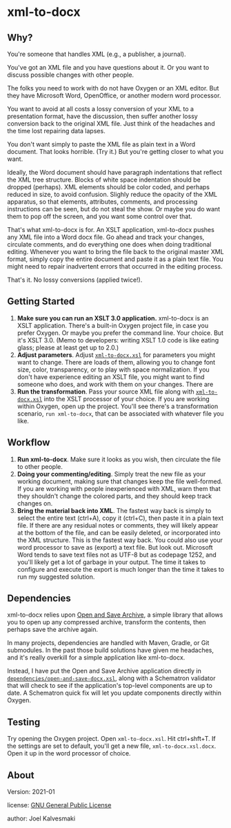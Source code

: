 # xml-to-docx

## Why?

You're someone that handles XML (e.g., a publisher, a journal). 

You've got an XML file and you have questions about it. Or you want to discuss possible changes with other people.

The folks you need to work with do not have Oxygen or an XML editor. But they have Microsoft Word, OpenOffice, or another modern word processor.

You want to avoid at all costs a lossy conversion of your XML to a presentation format, have the discussion, then suffer another lossy conversion back to the original XML file. Just think of the headaches and the time lost repairing data lapses.

You don't want simply to paste the XML file as plain text in a Word document. That looks horrible. (Try it.) But you're getting closer to what you want.

Ideally, the Word document should have paragraph indentations that reflect the XML tree structure. Blocks of white space indentation should be dropped (perhaps). XML elements should be color coded, and perhaps reduced in size, to avoid confusion. Slighly reduce the opacity of the XML apparatus, so that elements, attributes, comments, and processing instructions can be seen, but do not steal the show. Or maybe you do want them to pop off the screen, and you want some control over that. 

That's what xml-to-docx is for. An XSLT application, xml-to-docx pushes any XML file into a Word docx file. Go ahead and track your changes, circulate comments, and do everything one does when doing traditional editing. Whenever you want to bring the file back to the original master XML format, simply copy the entire document and paste it as a plain text file. You might need to repair inadvertent errors that occurred in the editing process.

That's it. No lossy conversions (applied twice!). 

## Getting Started
1. **Make sure you can run an XSLT 3.0 application.**  xml-to-docx is an XSLT application. There's a built-in Oxygen project file, in case you prefer Oxygen. Or maybe you prefer the command line. Your choice. But it's XSLT 3.0. (Memo to developers: writing XSLT 1.0 code is like eating glass; please at least get up to 2.0.)
1. **Adjust parameters**. Adjust [`xml-to-docx.xsl`](xml-to-docx.xsl) for parameters you might want to change. There are loads of them, allowing you to change font size, color, transparency, or to play with space normalization. If you don't have experience editing an XSLT file, you might want to find someone who does, and work with them on your changes. There are 
1. **Run the transformation**. Pass your source XML file along with [`xml-to-docx.xsl`](xml-to-docx.xsl) into the XSLT processor of your choice. If you are working within Oxygen, open up the project. You'll see there's a transformation scenario, `run xml-to-docx`, that can be associated with whatever file you like.

## Workflow

1. **Run xml-to-docx**. Make sure it looks as you wish, then circulate the file to other people. 
1. **Doing your commenting/editing**. Simply treat the new file as your working document, making sure that changes keep the file well-formed. If you are working with people inexperienced with XML, warn them that they shouldn't change the colored parts, and they should keep track changes on.
1. **Bring the material back into XML**. The fastest way back is simply to select the entire text (ctrl+A), copy it (ctrl+C), then paste it in a plain text file. If there are any residual notes or comments, they will likely appear at the bottom of the file, and can be easily deleted, or incorporated into the XML structure. This is the fastest way back. You could also use your word processor to save as (export) a text file. But look out. Microsoft Word tends to save text files not as UTF-8 but as codepage 1252, and you'll likely get a lot of garbage in your output. The time it takes to configure and execute the export is much longer than the time it takes to run my suggested solution.

## Dependencies

xml-to-docx relies upon [Open and Save Archive](https://github.com/Arithmeticus/xslt-for-docx/), a simple library that allows you to open up any compressed archive, transform the contents, then perhaps save the archive again.  

In many projects, dependencies are handled with Maven, Gradle, or Git submodules. In the past those build solutions have given me headaches, and it's really overkill for a simple application like xml-to-docx. 

Instead, I have put the Open and Save Archive application directly in [`dependencies/open-and-save-docx.xsl`](dependencies/open-and-save-docx.xsl), along with a Schematron validator that will check to see if the application's top-level components are up to date. A Schematron quick fix will let you update components directly within Oxygen.

## Testing

Try opening the Oxygen project. Open `xml-to-docx.xsl`. Hit ctrl+shft+T. If the settings are set to default, you'll get a new file, `xml-to-docx.xsl.docx`. Open it up in the word processor of choice.

## About

Version: 2021-01

license: [GNU General Public License](https://opensource.org/licenses/GPL-3.0)

author: Joel Kalvesmaki

